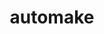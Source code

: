 ---
title: "automake"
layout: cache
categories: [package, develop-2023-12-03]
meta: {"versions": ["1.15.1", "1.16.5"], "compilers": ["apple-clang@=15.0.0", "cce@=15.0.1", "gcc@=10.3.0", "gcc@=11.1.0", "gcc@=11.3.0", "gcc@=11.4.0", "gcc@=12.3.0", "gcc@=7.3.1", "gcc@=7.5.0", "gcc@=9.4.0", "oneapi@=2023.2.0"], "oss": ["amzn2", "rhel8", "sle_hpc15", "ubuntu18.04", "ubuntu20.04", "ubuntu22.04", "ventura"], "platforms": ["darwin", "linux"], "targets": ["aarch64", "neoverse_n1", "neoverse_v1", "ppc64le", "x86_64_v3", "x86_64_v4", "zen4"], "stacks": ["aws-isc", "aws-isc-aarch64", "build_systems", "data-vis-sdk", "developer-tools", "e4s", "e4s-cray-rhel", "e4s-cray-sles", "e4s-neoverse_v1", "e4s-oneapi", "e4s-power", "e4s-rocm-external", "ml-darwin-aarch64-mps", "ml-linux-x86_64-cpu", "ml-linux-x86_64-cuda", "ml-linux-x86_64-rocm", "radiuss", "radiuss-aws", "radiuss-aws-aarch64", "root", "tutorial"], "num_specs": 16, "num_specs_by_stack": {"ml-darwin-aarch64-mps": 1, "root": 16, "aws-isc-aarch64": 2, "radiuss-aws-aarch64": 2, "radiuss-aws": 1, "aws-isc": 1, "e4s-cray-rhel": 1, "e4s-cray-sles": 1, "developer-tools": 1, "radiuss": 2, "build_systems": 1, "e4s-neoverse_v1": 1, "e4s-power": 1, "data-vis-sdk": 1, "e4s-rocm-external": 1, "e4s": 1, "e4s-oneapi": 1, "ml-linux-x86_64-rocm": 1, "ml-linux-x86_64-cuda": 1, "ml-linux-x86_64-cpu": 1, "tutorial": 2}}
spec_details: [{"hash": "hlp2nkcx57duktxybjrrtup2vx77pdwg", "compiler": "apple-clang@=15.0.0", "versions": ["1.16.5"], "os": "ventura", "platform": "darwin", "target": "aarch64", "variants": ["build_system=autotools"], "stacks": ["ml-darwin-aarch64-mps", "root"], "size": "-", "tarball": "https://binaries.spack.io/develop-2023-12-03/build_cache/darwin-ventura-aarch64/apple-clang-15.0.0/automake-1.16.5/darwin-ventura-aarch64-apple-clang-15.0.0-automake-1.16.5-hlp2nkcx57duktxybjrrtup2vx77pdwg.spack"}, {"hash": "5y7nhd52tthz7pvpbk4qtmxzqe6no6fa", "compiler": "gcc@=7.3.1", "versions": ["1.16.5"], "os": "amzn2", "platform": "linux", "target": "aarch64", "variants": ["build_system=autotools"], "stacks": ["root", "aws-isc-aarch64", "radiuss-aws-aarch64"], "size": "-", "tarball": "https://binaries.spack.io/develop-2023-12-03/build_cache/linux-amzn2-aarch64/gcc-7.3.1/automake-1.16.5/linux-amzn2-aarch64-gcc-7.3.1-automake-1.16.5-5y7nhd52tthz7pvpbk4qtmxzqe6no6fa.spack"}, {"hash": "ueb6qqh3xcg5htg3okye2374w6ygc5zw", "compiler": "gcc@=7.3.1", "versions": ["1.16.5"], "os": "amzn2", "platform": "linux", "target": "neoverse_n1", "variants": ["build_system=autotools"], "stacks": ["root", "aws-isc-aarch64", "radiuss-aws-aarch64"], "size": "-", "tarball": "https://binaries.spack.io/develop-2023-12-03/build_cache/linux-amzn2-neoverse_n1/gcc-7.3.1/automake-1.16.5/linux-amzn2-neoverse_n1-gcc-7.3.1-automake-1.16.5-ueb6qqh3xcg5htg3okye2374w6ygc5zw.spack"}, {"hash": "6h4n7xhwagjj5wk7ypyvrsrke42uclvd", "compiler": "gcc@=7.3.1", "versions": ["1.16.5"], "os": "amzn2", "platform": "linux", "target": "x86_64_v3", "variants": ["build_system=autotools"], "stacks": ["root", "radiuss-aws", "aws-isc"], "size": "-", "tarball": "https://binaries.spack.io/develop-2023-12-03/build_cache/linux-amzn2-x86_64_v3/gcc-7.3.1/automake-1.16.5/linux-amzn2-x86_64_v3-gcc-7.3.1-automake-1.16.5-6h4n7xhwagjj5wk7ypyvrsrke42uclvd.spack"}, {"hash": "3dmbnpyuuebgmpzmm7w74icvx7mmqciv", "compiler": "cce@=15.0.1", "versions": ["1.16.5"], "os": "rhel8", "platform": "linux", "target": "zen4", "variants": ["build_system=autotools"], "stacks": ["root", "e4s-cray-rhel"], "size": "-", "tarball": "https://binaries.spack.io/develop-2023-12-03/build_cache/linux-rhel8-zen4/cce-15.0.1/automake-1.16.5/linux-rhel8-zen4-cce-15.0.1-automake-1.16.5-3dmbnpyuuebgmpzmm7w74icvx7mmqciv.spack"}, {"hash": "yii5hqlpjgvnget4uousssymhxxpsxos", "compiler": "gcc@=10.3.0", "versions": ["1.16.5"], "os": "sle_hpc15", "platform": "linux", "target": "x86_64_v4", "variants": ["build_system=autotools"], "stacks": ["root", "e4s-cray-sles"], "size": "-", "tarball": "https://binaries.spack.io/develop-2023-12-03/build_cache/linux-sle_hpc15-x86_64_v4/gcc-10.3.0/automake-1.16.5/linux-sle_hpc15-x86_64_v4-gcc-10.3.0-automake-1.16.5-yii5hqlpjgvnget4uousssymhxxpsxos.spack"}, {"hash": "nlqfdqfwnjehnir3ilwivno6bpcupebj", "compiler": "gcc@=7.5.0", "versions": ["1.16.5"], "os": "ubuntu18.04", "platform": "linux", "target": "x86_64_v3", "variants": ["build_system=autotools"], "stacks": ["developer-tools", "root", "radiuss", "build_systems"], "size": "-", "tarball": "https://binaries.spack.io/develop-2023-12-03/build_cache/linux-ubuntu18.04-x86_64_v3/gcc-7.5.0/automake-1.16.5/linux-ubuntu18.04-x86_64_v3-gcc-7.5.0-automake-1.16.5-nlqfdqfwnjehnir3ilwivno6bpcupebj.spack"}, {"hash": "ac5gl53wkw4bjfxrxge6j7bscfa7lmfd", "compiler": "gcc@=11.4.0", "versions": ["1.16.5"], "os": "ubuntu20.04", "platform": "linux", "target": "neoverse_v1", "variants": ["build_system=autotools"], "stacks": ["root", "e4s-neoverse_v1"], "size": "-", "tarball": "https://binaries.spack.io/develop-2023-12-03/build_cache/linux-ubuntu20.04-neoverse_v1/gcc-11.4.0/automake-1.16.5/linux-ubuntu20.04-neoverse_v1-gcc-11.4.0-automake-1.16.5-ac5gl53wkw4bjfxrxge6j7bscfa7lmfd.spack"}, {"hash": "y7d5xt55zqdbjunt6lejuhpwzoqcztcm", "compiler": "gcc@=7.5.0", "versions": ["1.15.1"], "os": "ubuntu18.04", "platform": "linux", "target": "x86_64_v3", "variants": ["build_system=autotools"], "stacks": ["radiuss", "root"], "size": "-", "tarball": "https://binaries.spack.io/develop-2023-12-03/build_cache/linux-ubuntu18.04-x86_64_v3/gcc-7.5.0/automake-1.15.1/linux-ubuntu18.04-x86_64_v3-gcc-7.5.0-automake-1.15.1-y7d5xt55zqdbjunt6lejuhpwzoqcztcm.spack"}, {"hash": "amtgos6g2nmjc4sabnitoltexlnlbstf", "compiler": "gcc@=9.4.0", "versions": ["1.16.5"], "os": "ubuntu20.04", "platform": "linux", "target": "ppc64le", "variants": ["build_system=autotools"], "stacks": ["root", "e4s-power"], "size": "-", "tarball": "https://binaries.spack.io/develop-2023-12-03/build_cache/linux-ubuntu20.04-ppc64le/gcc-9.4.0/automake-1.16.5/linux-ubuntu20.04-ppc64le-gcc-9.4.0-automake-1.16.5-amtgos6g2nmjc4sabnitoltexlnlbstf.spack"}, {"hash": "qyvqcoia55wwdzg442hykka7bltdlson", "compiler": "gcc@=11.1.0", "versions": ["1.16.5"], "os": "ubuntu20.04", "platform": "linux", "target": "x86_64_v3", "variants": ["build_system=autotools"], "stacks": ["data-vis-sdk", "root"], "size": "-", "tarball": "https://binaries.spack.io/develop-2023-12-03/build_cache/linux-ubuntu20.04-x86_64_v3/gcc-11.1.0/automake-1.16.5/linux-ubuntu20.04-x86_64_v3-gcc-11.1.0-automake-1.16.5-qyvqcoia55wwdzg442hykka7bltdlson.spack"}, {"hash": "aciptwfw2yk4xtq5jwdme3obwtz43mt6", "compiler": "gcc@=11.4.0", "versions": ["1.16.5"], "os": "ubuntu20.04", "platform": "linux", "target": "x86_64_v3", "variants": ["build_system=autotools"], "stacks": ["root", "e4s-rocm-external", "e4s"], "size": "-", "tarball": "https://binaries.spack.io/develop-2023-12-03/build_cache/linux-ubuntu20.04-x86_64_v3/gcc-11.4.0/automake-1.16.5/linux-ubuntu20.04-x86_64_v3-gcc-11.4.0-automake-1.16.5-aciptwfw2yk4xtq5jwdme3obwtz43mt6.spack"}, {"hash": "zrh4shnjghg2q4ex3ae77fjepuwcfzvi", "compiler": "oneapi@=2023.2.0", "versions": ["1.16.5"], "os": "ubuntu20.04", "platform": "linux", "target": "x86_64_v3", "variants": ["build_system=autotools"], "stacks": ["root", "e4s-oneapi"], "size": "-", "tarball": "https://binaries.spack.io/develop-2023-12-03/build_cache/linux-ubuntu20.04-x86_64_v3/oneapi-2023.2.0/automake-1.16.5/linux-ubuntu20.04-x86_64_v3-oneapi-2023.2.0-automake-1.16.5-zrh4shnjghg2q4ex3ae77fjepuwcfzvi.spack"}, {"hash": "k5ic4uxpbgjfog3rkugd4jehmwoj2e27", "compiler": "gcc@=11.3.0", "versions": ["1.16.5"], "os": "ubuntu22.04", "platform": "linux", "target": "x86_64_v3", "variants": ["build_system=autotools"], "stacks": ["ml-linux-x86_64-rocm", "root", "ml-linux-x86_64-cuda", "ml-linux-x86_64-cpu"], "size": "-", "tarball": "https://binaries.spack.io/develop-2023-12-03/build_cache/linux-ubuntu22.04-x86_64_v3/gcc-11.3.0/automake-1.16.5/linux-ubuntu22.04-x86_64_v3-gcc-11.3.0-automake-1.16.5-k5ic4uxpbgjfog3rkugd4jehmwoj2e27.spack"}, {"hash": "q2ilfbwdgajdz3k5dleawsxadbx3utfp", "compiler": "gcc@=11.4.0", "versions": ["1.16.5"], "os": "ubuntu22.04", "platform": "linux", "target": "x86_64_v3", "variants": ["build_system=autotools"], "stacks": ["root", "tutorial"], "size": "-", "tarball": "https://binaries.spack.io/develop-2023-12-03/build_cache/linux-ubuntu22.04-x86_64_v3/gcc-11.4.0/automake-1.16.5/linux-ubuntu22.04-x86_64_v3-gcc-11.4.0-automake-1.16.5-q2ilfbwdgajdz3k5dleawsxadbx3utfp.spack"}, {"hash": "5tuh4gjcckh6jg2mzws7gllymc4f23j3", "compiler": "gcc@=12.3.0", "versions": ["1.16.5"], "os": "ubuntu22.04", "platform": "linux", "target": "x86_64_v3", "variants": ["build_system=autotools"], "stacks": ["root", "tutorial"], "size": "-", "tarball": "https://binaries.spack.io/develop-2023-12-03/build_cache/linux-ubuntu22.04-x86_64_v3/gcc-12.3.0/automake-1.16.5/linux-ubuntu22.04-x86_64_v3-gcc-12.3.0-automake-1.16.5-5tuh4gjcckh6jg2mzws7gllymc4f23j3.spack"}]
---